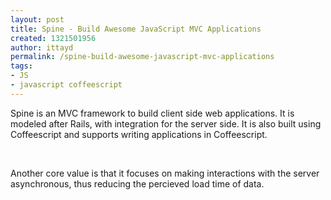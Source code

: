 ```yaml
---
layout: post
title: Spine - Build Awesome JavaScript MVC Applications
created: 1321501956
author: ittayd
permalink: /spine-build-awesome-javascript-mvc-applications
tags:
- JS
- javascript coffeescript
---
```

<p>Spine is an MVC framework to build client side web applications. It is modeled after Rails, with integration for the server side. It is also built using Coffeescript and supports writing applications in Coffeescript.</p>
<p>&nbsp;</p>
<p>Another core value is that it focuses on making interactions with the server asynchronous, thus reducing the percieved load time of data. </p>
